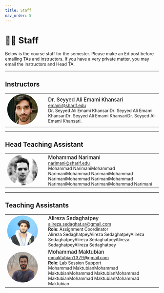 ```yaml
---
title: Staff
nav_order: 5
---
```


# 🧑‍🏫 Staff

Below is the course staff for the semester. Please make an Ed post before emailing TAs and instructors. If you have a very private matter, you may email the instructors and Head TA.

---

## Instructors

<table>
  <tr>
    <td style="width:120px;">
      <img src="assets/Images/Dr.Emami.jpg" alt="Dr. Seyyed Ali Emami Khansari" width="100" style="border-radius: 50%;">
    </td>
    <td>
      <span style="font-size:1.2em; font-weight:500;">Dr. Seyyed Ali Emami Khansari</span><br>
      <a href="mailto:emami@sharif.edu">emami@sharif.edu</a><br>
      Dr. Seyyed Ali Emami KhansariDr. Seyyed Ali Emami KhansariDr. Seyyed Ali Emami KhansariDr. Seyyed Ali Emami Khansari.
    </td>
  </tr>
</table>

---

## Head Teaching Assistant

<table>
  <tr>
    <td style="width:120px;">
      <img src="assets/Images/Mr.narimani.jpg" alt="Mohammad Narimani" width="100" style="border-radius: 50%;">
    </td>
    <td>
      <span style="font-size:1.2em; font-weight:500;">Mohammad Narimani</span><br>
      <a href="mailto:narimani@sharif.edu">narimani@sharif.edu</a><br>
      Mohammad NarimaniMohammad NarimaniMohammad NarimaniMohammad NarimaniMohammad NarimaniMohammad NarimaniMohammad NarimaniMohammad Narimani
    </td>
  </tr>
</table>

---

## Teaching Assistants

<table>
  <tr>
    <td style="width:120px;">
      <img src="assets/Images/sedaghatpey.JPG" alt="Alireza Sedaghatpey" width="100" style="border-radius: 50%;">
    </td>
    <td>
      <span style="font-size:1.2em; font-weight:500;">Alireza Sedaghatpey</span><br>
      <a href="mailto:alireza.sedaghat.ar@gmail.com">alireza.sedaghat.ar@gmail.com</a><br>
      <strong>Role:</strong> Assignment Coordinator<br>
      Alireza SedaghatpeyAlireza SedaghatpeyAlireza SedaghatpeyAlireza SedaghatpeyAlireza SedaghatpeyAlireza Sedaghatpey
    </td>
  </tr>
  <tr>
    <td style="width:120px;">
      <img src="assets/Images/maktubian.JPG" alt="Mohammad Maktubian" width="100" style="border-radius: 50%;">
    </td>
    <td>
      <span style="font-size:1.2em; font-weight:500;">Mohammad Maktubian</span><br>
      <a href="mailto:mmaktubian1379@gmail.com">mmaktubian1379@gmail.com</a><br>
      <strong>Role:</strong> Lab Session Support<br>
      Mohammad MaktubianMohammad MaktubianMohammad MaktubianMohammad MaktubianMohammad MaktubianMohammad Maktubian
    </td>
  </tr>
</table>
